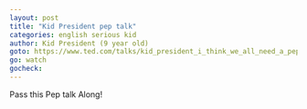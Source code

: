 ```yaml
---
layout: post
title: "Kid President pep talk"
categories: english serious kid
author: Kid President (9 year old)
goto: https://www.ted.com/talks/kid_president_i_think_we_all_need_a_pep_talk
go: watch
gocheck:  
---
```

Pass this Pep talk Along!
